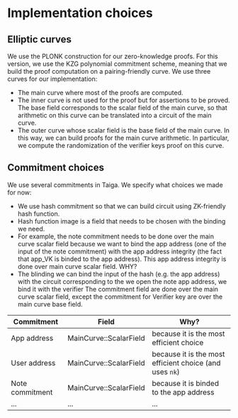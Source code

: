 # Implementation choices

## Elliptic curves
We use the PLONK construction for our zero-knowledge proofs. For this version, we use the KZG polynomial commitment scheme, meaning that we build the proof computation on a pairing-friendly curve. We use three curves for our implementation:
* The main curve where most of the proofs are computed.
* The inner curve is not used for the proof but for assertions to be proved. The base field corresponds to the scalar field of the main curve, so that arithmetic on this curve can be translated into a circuit of the main curve.
* The outer curve whose scalar field is the base field of the main curve. In this way, we can build proofs for the main curve arithmetic. In particular, we compute the randomization of the verifier keys proof on this curve.

## Commitment choices
We use several commitments in Taiga. We specify what choices we made for now:
* We use hash commitment so that we can build circuit using ZK-friendly hash function.
* Hash function image is a field that needs to be chosen with the binding we need.
* For example, the note commitment needs to be done over the main curve scalar field because we want to bind the app address (one of the input of the note commitment) with the app address integrity (the fact that app_VK is binded to the app address). This app address integrity is done over main curve scalar field. WHY?
* The blinding 
  we can bind the input of the hash (e.g. the app address) with the circuit corresponding to the  we open the note app address,  we bind it with the verifier The commitment field  are done over the main curve scalar field, except the commitment for Verifier key are over the main curve base field.

|Commitment| Field | Why?|
|-|-|-|
|App address|MainCurve::ScalarField| because it is the most efficient choice|
|User address|MainCurve::ScalarField| because it is the most efficient choice (and uses `nk`)|
|Note commitment|MainCurve::ScalarField| because it is binded to the app address|
|...|...|...|

